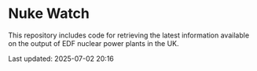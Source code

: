 # Nuke Watch

This repository includes code for retrieving the latest information available on the output of EDF nuclear power plants in the UK.

Last updated: 2025-07-02 20:16